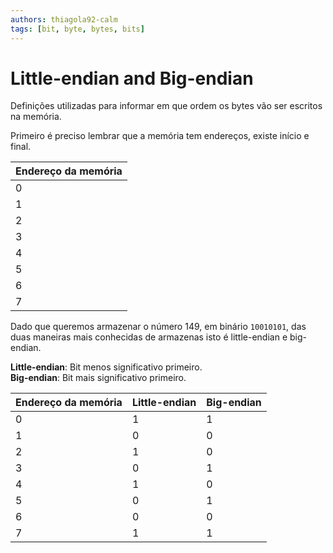 ```yaml
---
authors: thiagola92-calm
tags: [bit, byte, bytes, bits]
---
```


# Little-endian and Big-endian

Definições utilizadas para informar em que ordem os bytes vão ser escritos na memória.  

Primeiro é preciso lembrar que a memória tem endereços, existe início e final.  

| Endereço da memória |
| ------------------- |
| 0                   |
| 1                   |
| 2                   |
| 3                   |
| 4                   |
| 5                   |
| 6                   |
| 7                   |

Dado que queremos armazenar o número 149, em binário `10010101`, das duas maneiras mais conhecidas de armazenas isto é little-endian e big-endian.  

**Little-endian**: Bit menos significativo primeiro.  
**Big-endian**: Bit mais significativo primeiro.  

| Endereço da memória | Little-endian | Big-endian |
| ------------------- | ------------- | ---------- |
| 0                   | 1             | 1          |
| 1                   | 0             | 0          |
| 2                   | 1             | 0          |
| 3                   | 0             | 1          |
| 4                   | 1             | 0          |
| 5                   | 0             | 1          |
| 6                   | 0             | 0          |
| 7                   | 1             | 1          |